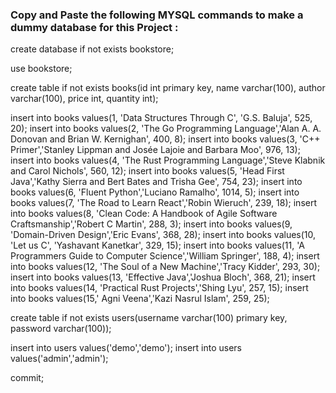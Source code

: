 ### Copy and Paste the following MYSQL commands to make a dummy database for this Project :

create database if not exists bookstore;

use bookstore;

create table if not exists books(id int primary key, name varchar(100), author varchar(100), price int, quantity int);

insert into  books values(1, 'Data Structures Through C', 'G.S. Baluja', 525, 20);
insert into  books values(2, 'The Go Programming Language','Alan A. A. Donovan and Brian W. Kernighan', 400, 8);
insert into  books values(3, 'C++ Primer','Stanley Lippman and Josée Lajoie and Barbara Moo', 976, 13);
insert into  books values(4, 'The Rust Programming Language','Steve Klabnik and Carol Nichols', 560, 12);
insert into  books values(5, 'Head First Java','Kathy Sierra and Bert Bates and Trisha Gee', 754, 23);
insert into  books values(6, 'Fluent Python','Luciano Ramalho', 1014, 5);
insert into  books values(7, 'The Road to Learn React','Robin Wieruch', 239, 18);
insert into  books values(8, 'Clean Code: A Handbook of Agile Software Craftsmanship','Robert C Martin', 288, 3);
insert into  books values(9, 'Domain-Driven Design','Eric Evans', 368, 28);
insert into  books values(10, 'Let us C', 'Yashavant Kanetkar', 329, 15);
insert into  books values(11, 'A Programmers Guide to Computer Science','William Springer', 188, 4);
insert into  books values(12, 'The Soul of a New Machine','Tracy Kidder', 293, 30);
insert into  books values(13, 'Effective Java','Joshua Bloch', 368, 21);
insert into  books values(14, 'Practical Rust Projects','Shing Lyu', 257, 15);
insert into  books values(15,' Agni Veena','Kazi Nasrul Islam', 259, 25);

create table if not exists users(username varchar(100) primary key, password varchar(100));

insert into users values('demo','demo');
insert into users values('admin','admin');

commit;
